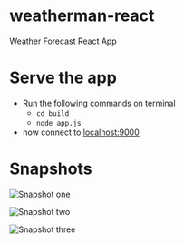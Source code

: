 # weatherman-react
Weather Forecast React App

# Serve the app
* Run the following commands on terminal
  * `cd build`
  * `node app.js`
* now connect to [localhost:9000](http://localhost:9000/)

# Snapshots
![Snapshot one](https://i.ibb.co/B2XSJST/weather-man-3.png)

![Snapshot two](https://i.ibb.co/Z1QpHyf/weather-man-1.png)

![Snapshot three](https://i.ibb.co/qy35J4Q/weather-man-2.png)
